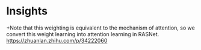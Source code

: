 # Insights 
+Note that this weighting is equivalent to the mechanism of attention, 
so we convert this weight learning into attention learning in RASNet.
<br>
https://zhuanlan.zhihu.com/p/34222060
